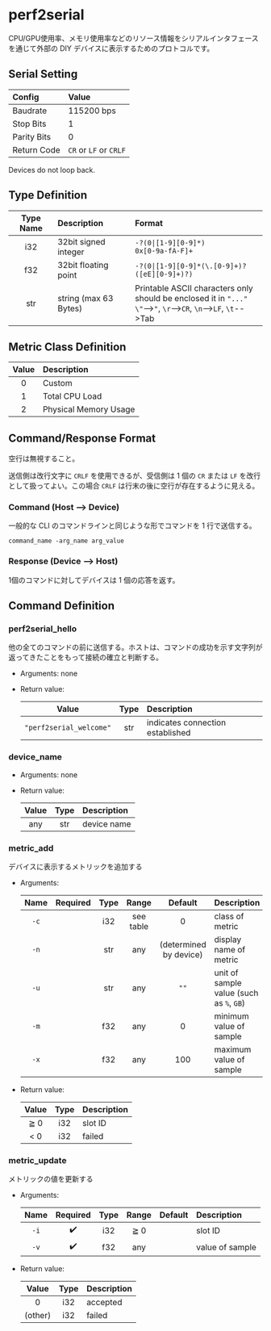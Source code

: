 # perf2serial

CPU/GPU使用率、メモリ使用率などのリソース情報をシリアルインタフェースを通じて外部の DIY デバイスに表示するためのプロトコルです。

## Serial Setting

|Config|Value|
|:--|:--|
|Baudrate|115200 bps|
|Stop Bits|1|
|Parity Bits|0|
|Return Code|`CR` or `LF` or `CRLF`|

Devices do not loop back.

## Type Definition

|Type Name|Description|Format|
|:--:|:--|:--|
|i32|32bit signed integer|`-?(0\|[1-9][0-9]*)`<br>`0x[0-9a-fA-F]+`|
|f32|32bit floating point|`-?(0\|[1-9][0-9]*(\.[0-9]+)?([eE][0-9]+)?)`|
|str|string (max 63 Bytes)|Printable ASCII characters only<br>should be enclosed it in `"..."`<br>`\"`-->`"`, `\r`-->`CR`, `\n`-->`LF`, `\t`-->Tab|

## Metric Class Definition

|Value|Description|
|:--:|:--|
|0|Custom|
|1|Total CPU Load|
|2|Physical Memory Usage|

## Command/Response Format

空行は無視すること。

送信側は改行文字に `CRLF` を使用できるが、受信側は 1 個の `CR` または `LF` を改行として扱ってよい。この場合 `CRLF` は行末の後に空行が存在するように見える。

### Command (Host --> Device)

一般的な CLI のコマンドラインと同じような形でコマンドを 1 行で送信する。

`command_name -arg_name arg_value`

### Response (Device --> Host)

1個のコマンドに対してデバイスは 1 個の応答を返す。

## Command Definition

### perf2serial_hello

他の全てのコマンドの前に送信する。ホストは、コマンドの成功を示す文字列が返ってきたことをもって接続の確立と判断する。

- Arguments: none
- Return value:

  |Value|Type|Description|
  |:--:|:--:|:--|
  |`"perf2serial_welcome"`|str|indicates connection established|

### device_name

- Arguments: none
- Return value:

  |Value|Type|Description|
  |:--:|:--:|:--|
  |any|str|device name|

### metric_add

デバイスに表示するメトリックを追加する

- Arguments:

  |Name|Required|Type|Range|Default|Description|
  |:--:|:--:|:--:|:--:|:--:|:--|
  |`-c`||i32|see table|0|class of metric|
  |`-n`||str|any|(determined by device)|display name of metric|
  |`-u`||str|any|`""`|unit of sample value (such as `%`, `GB`)|
  |`-m`||f32|any|0|minimum value of sample|
  |`-x`||f32|any|100|maximum value of sample|

- Return value:

  |Value|Type|Description|
  |:--:|:--:|:--|
  |≧ 0|i32|slot ID|
  |< 0|i32|failed|

### metric_update

メトリックの値を更新する

- Arguments:

  |Name|Required|Type|Range|Default|Description|
  |:--:|:--:|:--:|:--:|:--:|:--|
  |`-i`|✔️|i32|≧ 0||slot ID|
  |`-v`|✔️|f32|any||value of sample|

- Return value:

  |Value|Type|Description|
  |:--:|:--:|:--|
  |0|i32|accepted|
  |(other)|i32|failed|
